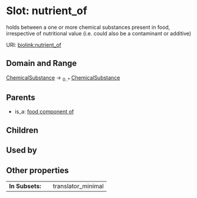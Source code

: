 
# Slot: nutrient_of


holds between a one or more chemical substances present in food, irrespective of nutritional value (i.e. could also be a contaminant or additive)

URI: [biolink:nutrient_of](https://w3id.org/biolink/vocab/nutrient_of)


## Domain and Range

[ChemicalSubstance](ChemicalSubstance.md) ->  <sub>0..*</sub>
 [ChemicalSubstance](ChemicalSubstance.md)

## Parents

 *  is_a: [food component of](food_component_of.md)

## Children


## Used by


## Other properties

|  |  |  |
| --- | --- | --- |
| **In Subsets:** | | translator_minimal |

